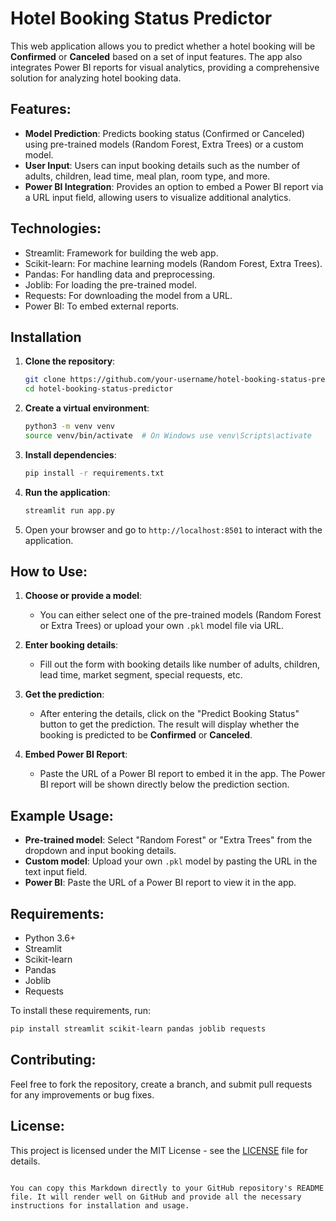 
# Hotel Booking Status Predictor

This web application allows you to predict whether a hotel booking will be **Confirmed** or **Canceled** based on a set of input features. The app also integrates Power BI reports for visual analytics, providing a comprehensive solution for analyzing hotel booking data.

## Features:
- **Model Prediction**: Predicts booking status (Confirmed or Canceled) using pre-trained models (Random Forest, Extra Trees) or a custom model.
- **User Input**: Users can input booking details such as the number of adults, children, lead time, meal plan, room type, and more.
- **Power BI Integration**: Provides an option to embed a Power BI report via a URL input field, allowing users to visualize additional analytics.

## Technologies:
- Streamlit: Framework for building the web app.
- Scikit-learn: For machine learning models (Random Forest, Extra Trees).
- Pandas: For handling data and preprocessing.
- Joblib: For loading the pre-trained model.
- Requests: For downloading the model from a URL.
- Power BI: To embed external reports.

## Installation

1. **Clone the repository**:
    ```bash
    git clone https://github.com/your-username/hotel-booking-status-predictor.git
    cd hotel-booking-status-predictor
    ```

2. **Create a virtual environment**:
    ```bash
    python3 -m venv venv
    source venv/bin/activate  # On Windows use venv\Scripts\activate
    ```

3. **Install dependencies**:
    ```bash
    pip install -r requirements.txt
    ```

4. **Run the application**:
    ```bash
    streamlit run app.py
    ```

5. Open your browser and go to `http://localhost:8501` to interact with the application.

## How to Use:

1. **Choose or provide a model**:
    - You can either select one of the pre-trained models (Random Forest or Extra Trees) or upload your own `.pkl` model file via URL.

2. **Enter booking details**:
    - Fill out the form with booking details like number of adults, children, lead time, market segment, special requests, etc.

3. **Get the prediction**:
    - After entering the details, click on the "Predict Booking Status" button to get the prediction. The result will display whether the booking is predicted to be **Confirmed** or **Canceled**.

4. **Embed Power BI Report**:
    - Paste the URL of a Power BI report to embed it in the app. The Power BI report will be shown directly below the prediction section.

## Example Usage:

- **Pre-trained model**: Select "Random Forest" or "Extra Trees" from the dropdown and input booking details.
- **Custom model**: Upload your own `.pkl` model by pasting the URL in the text input field.
- **Power BI**: Paste the URL of a Power BI report to view it in the app.

## Requirements:
- Python 3.6+
- Streamlit
- Scikit-learn
- Pandas
- Joblib
- Requests

To install these requirements, run:
```bash
pip install streamlit scikit-learn pandas joblib requests
````

## Contributing:

Feel free to fork the repository, create a branch, and submit pull requests for any improvements or bug fixes.

## License:

This project is licensed under the MIT License - see the [LICENSE](LICENSE) file for details.

```

You can copy this Markdown directly to your GitHub repository's README file. It will render well on GitHub and provide all the necessary instructions for installation and usage.
```
